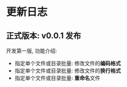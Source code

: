 ﻿# 更新日志

## 正式版本: v0.0.1 发布

开发第一版, 功能介绍:

* 指定单个文件或目录批量: 修改文件的**编码格式**
* 指定单个文件或目录批量: 修改文件的**换行格式**
* 指定单个文件或目录批量: **重命名**文件
